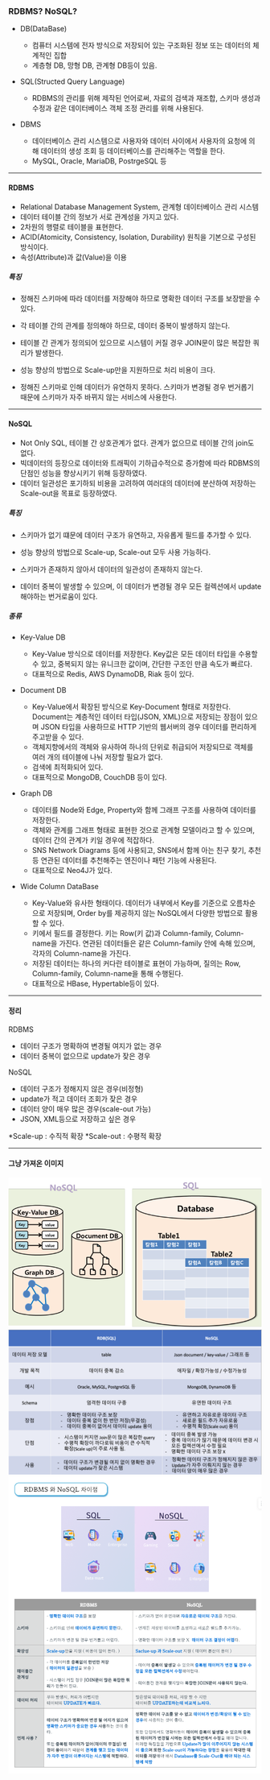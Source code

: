 ### RDBMS? NoSQL?


- DB(DataBase)
    - 컴퓨터 시스템에 전자 방식으로 저장되어 있는 구조화된 정보 또는 데이터의 체계적인 집합
    - 계층형 DB, 망형 DB, 관계형 DB등이 있음.

- SQL(Structed Query Language)
    - RDBMS의 관리를 위해 제작된 언어로써, 자료의 검색과 재조합, 스키마 생성과 수정과 같은 데이터베이스 객체 조정 관리를 위해 사용된다.

- DBMS
    - 데이터베이스 관리 시스템으로 사용자와 데이터 사이에서 사용자의 요청에 의해 데이터의 생성 조회 등 데이터베이스를 관리해주는 역할을 한다.
    - MySQL, Oracle, MariaDB, PostrgeSQL 등

***

#### RDBMS
- Relational Database Management System, 관계형 데이터베이스 관리 시스템
- 데이터 테이블 간의 정보가 서로 관계성을 가지고 있다.
- 2차원의 행렬로 테이블을 표현한다.
- ACID(Atomicity, Consistency, Isolation, Durability) 원칙을 기본으로 구성된 방식이다.
- 속성(Attribute)과 값(Value)을 이용


##### 특징
- 정해진 스키마에 따라 데이터를 저장해야 하므로 명확한 데이터 구조를 보장받을 수 있다.
- 각 테이블 간의 관계를 정의해야 하므로, 데이터 중복이 발생하지 않는다.

- 테이블 간 관계가 정의되어 있으므로 시스템이 커질 경우 JOIN문이 많은 복잡한 쿼리가 발생한다.
- 성능 향상의 방법으로 Scale-up만을 지원하므로 처리 비용이 크다.
- 정해진 스키마로 인해 데이터가 유연하지 못하다. 스키마가 변경될 경우 번거롭기 때문에 스키마가 자주 바뀌지 않는 서비스에 사용한다.

***

#### NoSQL
- Not Only SQL, 테이블 간 상호관계가 없다. 관계가 없으므로 테이블 간의 join도 없다.
- 빅데이터의 등장으로 데이터와 트래픽이 기하급수적으로 증가함에 따라 RDBMS의 단점인 성능을 향상시키기 위해 등장하였다.
- 데이터 일관성은 포기하되 비용을 고려하여 여러대의 데이터에 분산하여 저장하는 Scale-out을 목표로 등장하였다.


##### 특징
- 스키마가 없기 떄문에 데이터 구조가 유연하고, 자유롭게 필드를 추가할 수 있다.
- 성능 향상의 방법으로 Scale-up, Scale-out 모두 사용 가능하다.

- 스키마가 존재하지 않아서 데이터의 일관성이 존재하지 않는다.
- 데이터 중복이 발생할 수 있으며, 이 데이터가 변경될 경우 모든 컬렉션에서 update해야하는 번거로움이 있다.


##### 종류

- Key-Value DB
    - Key-Value 방식으로 데이터를 저장한다. Key값은 모든 데이터 타입을 수용할 수 있고, 중복되지 않는 유니크한 값이며, 간단한 구조인 만큼 속도가 빠르다.
    - 대표적으로 Redis, AWS DynamoDB, Riak 등이 있다.

- Document DB
    - Key-Value에서 확장된 방식으로 Key-Document 형태로 저장한다. Document는 계층적인 데이터 타입(JSON, XML)으로 저장되는 장점이 있으며 JSON 타입을 사용하므로 HTTP 기반의 웹서버의 경우 데이터를 편리하게 주고받을 수 있다.
    - 객체지향에서의 객체와 유사하여 하나의 단위로 취급되어 저장되므로 객체를 여러 개의 테이블에 나눠 저장할 필요가 없다.
    - 검색에 최적화되어 있다.
    - 대표적으로 MongoDB, CouchDB 등이 있다.

- Graph DB
    - 데이터를 Node와 Edge, Property와 함께 그래프 구조를 사용하여 데이터를 저장한다.
    - 객체와 관계를 그래프 형태로 표현한 것으로 관계형 모델이라고 할 수 있으며, 데이터 간의 관계가 키일 경우에 적잡하다.
    - SNS Network Diagrams 등에 사용되고, SNS에서 함께 아는 친구 찾기, 추천 등 연관된 데이터를 추천해주는 엔진이나 패턴 기능에 사용된다.
    - 대표적으로 Neo4J가 있다.

- Wide Column DataBase
    - Key-Value와 유사한 형태이다. 데이터가 내부에서 Key를 기준으로 오름차순으로 저장되며, Order by를 제공하지 않는 NoSQL에서 다양한 방법으로 활용할 수 있다.
    - 키에서 필드를 결정한다. 키는 Row(키 값)과 Column-family, Column-name을 가진다. 연관된 데이터들은 같은 Column-family 안에 속해 있으며, 각자의 Column-name을 가진다.
    - 저장된 데이터는 하나의 커다란 테이블로 표현이 가능하며, 질의는 Row, Column-family, Column-name을 통해 수행된다.
    - 대표적으로 HBase, Hypertable등이 있다.

***

#### 정리

RDBMS
- 데이터 구조가 명확하여 변경될 여지가 없는 경우
- 데이터 중복이 없으므로 update가 잦은 경우


NoSQL
- 데이터 구조가 정해지지 않은 경우(비정형)
- update가 적고 데이터 조회가 잦은 경우
- 데이터 양이 매우 많은 경우(scale-out 가능)
- JSON, XML등으로 저장하고 싶은 경우


*Scale-up : 수직적 확장
*Scale-out : 수평적 확장

***

#### 그냥 가져온 이미지

<img src="./img/img.png">

<img src="./img/rdb&nosql.png">

<img src="./img/dif.png">

